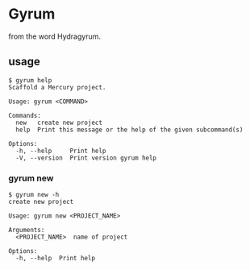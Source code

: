 # Gyrum

from the word Hydragyrum.

## usage

```
$ gyrum help
Scaffold a Mercury project.

Usage: gyrum <COMMAND>

Commands:
  new   create new project
  help  Print this message or the help of the given subcommand(s)

Options:
  -h, --help     Print help
  -V, --version  Print version gyrum help

```

### gyrum new

```
$ gyrum new -h
create new project

Usage: gyrum new <PROJECT_NAME>

Arguments:
  <PROJECT_NAME>  name of project

Options:
  -h, --help  Print help
```
